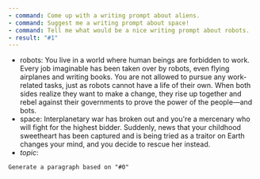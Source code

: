 ```yaml
---
- command: Come up with a writing prompt about aliens.
- command: Suggest me a writing prompt about space!
- command: Tell me what would be a nice writing prompt about robots.
- result: "#1"
---
```


- robots: You live in a world where human beings are forbidden to work. Every job imaginable has been taken over by robots, even flying airplanes and writing books. You are not allowed to pursue any work-related tasks, just as robots cannot have a life of their own. When both sides realize they want to make a change, they rise up together and rebel against their governments to prove the power of the people—and bots.
- space: Interplanetary war has broken out and you're a mercenary who will fight for the highest bidder. Suddenly, news that your childhood sweetheart has been captured and is being tried as a traitor on Earth changes your mind, and you decide to rescue her instead.
- *topic*:

```dual
Generate a paragraph based on "#0"
```